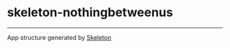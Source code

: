 # skeleton-nothingbetweenus
***
App structure generated by [Skeleton](https://github.com/EtienneLem/skeleton)
